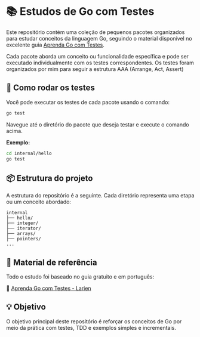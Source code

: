 # 📚 Estudos de Go com Testes

Este repositório contém uma coleção de pequenos pacotes organizados para estudar conceitos da linguagem Go, seguindo o material disponível no excelente guia [Aprenda Go com Testes](https://larien.gitbook.io/aprenda-go-com-testes/criando-uma-aplicacao/introducao).

Cada pacote aborda um conceito ou funcionalidade específica e pode ser executado individualmente com os testes correspondentes. Os testes foram organizados por mim para seguir a estrutura AAA (Arrange, Act, Assert)

## 🧪 Como rodar os testes

Você pode executar os testes de cada pacote usando o comando:

```bash
go test
```

Navegue até o diretório do pacote que deseja testar e execute o comando acima.

**Exemplo:**

```bash
cd internal/hello
go test
```

## 📦 Estrutura do projeto

A estrutura do repositório é a seguinte. Cada diretório representa uma etapa ou um conceito abordado:

```
internal
├── hello/
├── integer/
├── iterator/
├── arrays/
├── pointers/
...
```

## 📖 Material de referência

Todo o estudo foi baseado no guia gratuito e em português:

🔗 [Aprenda Go com Testes - Larien](https://larien.gitbook.io/aprenda-go-com-testes/criando-uma-aplicacao/introducao)

## 💡 Objetivo

O objetivo principal deste repositório é reforçar os conceitos de Go por meio da prática com testes, TDD e exemplos simples e incrementais.

